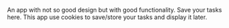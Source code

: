 An app with not so good design but with good functionality. Save your tasks here. This app use cookies to save/store your tasks and display it later.
